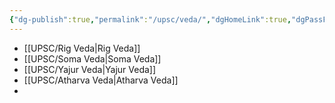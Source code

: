 ```yaml
---
{"dg-publish":true,"permalink":"/upsc/veda/","dgHomeLink":true,"dgPassFrontmatter":false}
---
```


- [[UPSC/Rig Veda|Rig Veda]]
- [[UPSC/Soma Veda|Soma Veda]]
- [[UPSC/Yajur Veda|Yajur Veda]]
- [[UPSC/Atharva Veda|Atharva Veda]]
- 